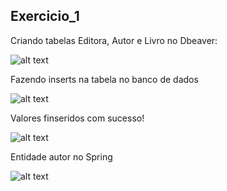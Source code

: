 ## Exercicio_1
Criando tabelas Editora, Autor e Livro no Dbeaver:

![alt text](print_demonstrativos/Exerc1_EntidadesDbeaver.PNG)

Fazendo inserts na tabela no banco de dados

![alt text](print_demonstrativos/Exerc1_InsertsDbeaver.PNG)

Valores finseridos com sucesso!

![alt text](print_demonstrativos/Exerc1_printandoValores.PNG)

Entidade autor no Spring

![alt text](print_demonstrativos/Exerc1_EntidadeSpring.PNG)